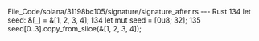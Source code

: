 File_Code/solana/31198bc105/signature/signature_after.rs --- Rust
134         let seed: &[_] = &[1, 2, 3, 4];                                                                                                                  134         let mut seed = [0u8; 32];
                                                                                                                                                             135         seed[0..3].copy_from_slice(&[1, 2, 3, 4]);

